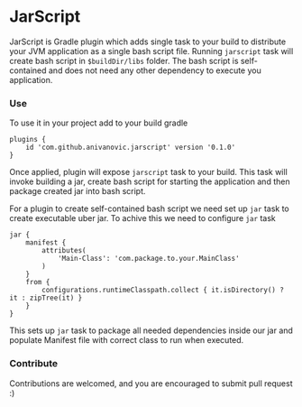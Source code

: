 # JarScript

JarScript is Gradle plugin which adds single task to your build to distribute your JVM
application as a single bash script file. Running `jarscript` task will create 
bash script in `$buildDir/libs` folder. The bash script is self-contained and does
not need any other dependency to execute you application. 

### Use
To use it in your project add to your build gradle
```
plugins {
    id 'com.github.anivanovic.jarscript' version '0.1.0'
}
```
Once applied, plugin will expose `jarscript` task to your build. This task will
invoke building a jar, create bash script for starting the application and then
package created jar into bash script.

For a plugin to create self-contained bash script we need set up `jar` task to
create executable uber jar. To achive this we need to configure `jar` task

```
jar {
    manifest {
        attributes(
            'Main-Class': 'com.package.to.your.MainClass'
        )
    }
    from {
        configurations.runtimeClasspath.collect { it.isDirectory() ? it : zipTree(it) }
    }
}
``` 

This sets up `jar` task to package all needed dependencies inside our jar and populate
Manifest file with correct class to run when executed.

### Contribute
Contributions are welcomed, and you are encouraged to submit pull request :)